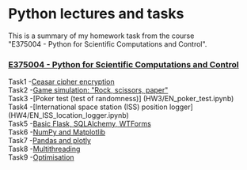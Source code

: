# Python lectures and tasks  

This is a summary of my homework task from the course  
"E375004 - Python for Scientific Computations and Control".  

### [E375004 - Python for Scientific Computations and Control](course-E375004.md)  

Task1 -[Ceasar cipher encryption](HW1/EN_Ceasar_cipher_encryption.ipynb)  
Task2 -[Game simulation: "Rock, scissors, paper"](HW2/EN_game_simulation-rock_scissors_paper.ipynb)  
Task3 -[Poker test (test of randomness)] (HW3/EN_poker_test.ipynb)  
Task4 -[International space station (ISS) position logger] (HW4/EN_ISS_location_logger.ipynb)  
Task5 -[Basic Flask, SQLAlchemy, WTForms](HW5/flask.md)  
Task6 -[NumPy and Matplotlib](HW6/EN_numpy_state_space_model.ipynb)  
Task7 -[Pandas and plotly](HW7/EN_pandas_covid.ipynb)  
Task8 -[Multithreading](HW8/EN_threading.ipynb)  
Task9 -[Optimisation](HW9/EN_cvxpy_factory.ipynb)  
